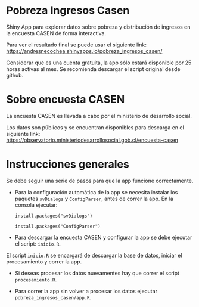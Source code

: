 # Pobreza Ingresos Casen

Shiny App para explorar datos sobre pobreza y distribución de ingresos en la encuesta CASEN de forma interactiva.

Para ver el resultado final se puede usar el siguiente link: <https://andresnecochea.shinyapps.io/pobreza_ingresos_casen/>

Considerar que es una cuenta gratuita, la app sólo estará disponible por 25 horas activas al mes. Se recomienda descargar el script original desde github.

# Sobre encuesta CASEN

La encuesta CASEN es llevada a cabo por el ministerio de desarrollo social.

Los datos son públicos y se encuentran disponibles para descarga en el siguiente link: <https://observatorio.ministeriodesarrollosocial.gob.cl/encuesta-casen>

# Instrucciones generales

Se debe seguir una serie de pasos para que la app funcione correctamente.

-   Para la configuración automática de la app se necesita instalar los paquetes `svDialogs` y `ConfigParser`, antes de correr la app. En la consola ejecutar:

    `install.packages("svDialogs")`

    `install.packages("ConfigParser")`

-   Para descargar la encuesta CASEN y configurar la app se debe ejecutar el script: `inicio.R`.

El script `inicio.R` se encargará de descargar la base de datos, iniciar el procesamiento y correr la app.

-   Si deseas procesar los datos nuevamentes hay que correr el script `procesamiento.R`.

-   Para correr la app sin volver a procesar los datos ejecutar `pobreza_ingresos_casen/app.R`.
